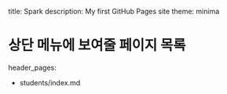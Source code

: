 title: Spark
description: My first GitHub Pages site
theme: minima

# 상단 메뉴에 보여줄 페이지 목록
header_pages:
  - students/index.md

